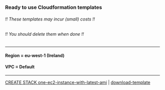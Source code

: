 ### Ready to use Cloudformation templates
###### !! These templates may incur (small) costs !!
###### !! You should delete them when done !!
---
#### Region = eu-west-1 (Ireland)
#### VPC = Default
---
<a href='https://eu-west-1.console.aws.amazon.com/cloudformation/home?region=eu-west-1#/stacks/create/review?templateURL=https://s3.eu-west-1.amazonaws.com/welcloud.io.aws-simplest-example/cloudformation-templates/ec2/one-ec2-instance-with-latest-ami.template.yaml&stackName=one-ec2-instance-with-latest-ami' target='_blank'>CREATE STACK one-ec2-instance-with-latest-ami</a> | [download-template](https://s3.eu-west-1.amazonaws.com/welcloud.io.aws-simplest-example/cloudformation-templates/ec2/one-ec2-instance-with-latest-ami.template.yaml)
